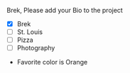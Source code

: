 Brek, Please add your Bio to the project
- [X] Brek
- [ ] St. Louis
- [ ] Pizza
- [ ] Photography
- Favorite color is Orange
